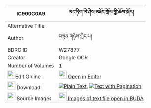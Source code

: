 |IC900C0A9|ཡང་ཏིག་ཡེ་ཤེས་མཐོང་གྲོལ་གྱི་ཆོས་སྐོར། 
| --- | --- 
|Alternative Title |
|Author| བསྟན་གཉིས་གླིང་པ།
|BDRC ID | W27877
|Creator | Google OCR
|Number of Volumes| 1
|<img width="25" src="https://img.icons8.com/color/25/000000/edit-property.png">Edit Online| [<img width="25" src="https://avatars.githubusercontent.com/u/45091458?s=200&v=4"> Open in Editor](http://editor.openpecha.org/IC900C0A9)
|<img width="25" src="https://img.icons8.com/fluent/48/000000/download-2.png"/>  Download | [![](https://img.icons8.com/color/20/000000/txt.png)Plain Text](https://github.com/Openpecha/IC900C0A9/releases/download/v1/yangtik_yeshe_tong_drol_gyi_ch_plain_IC900C0A9.zip), [![](https://img.icons8.com/color/20/000000/txt.png)Text with Pagination](https://github.com/Openpecha/IC900C0A9/releases/download/v1/yangtik_yeshe_tong_drol_gyi_ch_pages_IC900C0A9.zip)
|<img width="25" src="https://img.icons8.com/plasticine/100/000000/pictures-folder.png"/>  Source Images | [<img width="25" src="https://library.bdrc.io/icons/BUDA-small.svg"> Images of text file open in BUDA](https://library.bdrc.io/show/bdr:W27877)